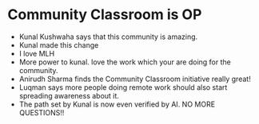 # Community Classroom is OP

- Kunal Kushwaha says that this community is amazing.
- Kunal made this change
- I love MLH
- More power to kunal. love the work which your are doing for the community.
- Anirudh Sharma finds the Community Classroom initiative really great!
- Luqman says more people doing remote work should also start spreading awareness about it.
- The path set by Kunal is now even verified by AI. NO MORE QUESTIONS!!

